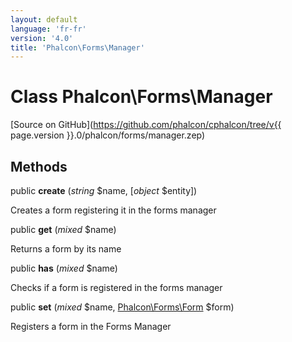 ```yaml
---
layout: default
language: 'fr-fr'
version: '4.0'
title: 'Phalcon\Forms\Manager'
---
```


# Class **Phalcon\Forms\Manager**

[Source on GitHub](https://github.com/phalcon/cphalcon/tree/v{{ page.version }}.0/phalcon/forms/manager.zep)

## Methods

public **create** (*string* $name, [*object* $entity])

Creates a form registering it in the forms manager

public **get** (*mixed* $name)

Returns a form by its name

public **has** (*mixed* $name)

Checks if a form is registered in the forms manager

public **set** (*mixed* $name, [Phalcon\Forms\Form](Phalcon_Forms_Form) $form)

Registers a form in the Forms Manager